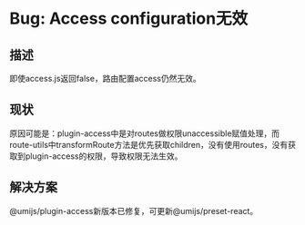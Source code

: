# Bug: Access configuration无效

## 描述

即使access.js返回false，路由配置access仍然无效。

## 现状

原因可能是：plugin-access中是对routes做权限unaccessible赋值处理，而route-utils中transformRoute方法是优先获取children，没有使用routes，没有获取到plugin-access的权限，导致权限无法生效。

## 解决方案

@umijs/plugin-access新版本已修复，可更新@umijs/preset-react。
